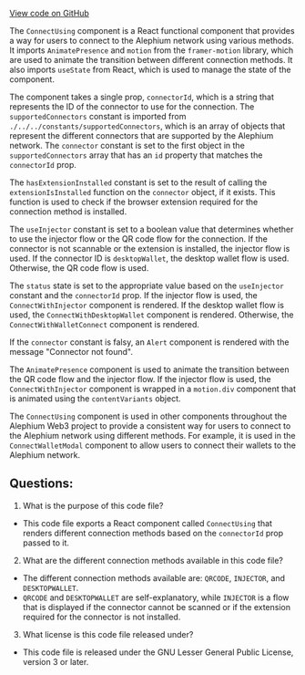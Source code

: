 [View code on GitHub](https://github.com/oxygenium/oxygenium-web3/packages/web3-react/src/components/ConnectModal/ConnectUsing.tsx)

The `ConnectUsing` component is a React functional component that provides a way for users to connect to the Alephium network using various methods. It imports `AnimatePresence` and `motion` from the `framer-motion` library, which are used to animate the transition between different connection methods. It also imports `useState` from React, which is used to manage the state of the component.

The component takes a single prop, `connectorId`, which is a string that represents the ID of the connector to use for the connection. The `supportedConnectors` constant is imported from `./../../constants/supportedConnectors`, which is an array of objects that represent the different connectors that are supported by the Alephium network. The `connector` constant is set to the first object in the `supportedConnectors` array that has an `id` property that matches the `connectorId` prop.

The `hasExtensionInstalled` constant is set to the result of calling the `extensionIsInstalled` function on the `connector` object, if it exists. This function is used to check if the browser extension required for the connection method is installed.

The `useInjector` constant is set to a boolean value that determines whether to use the injector flow or the QR code flow for the connection. If the connector is not scannable or the extension is installed, the injector flow is used. If the connector ID is `desktopWallet`, the desktop wallet flow is used. Otherwise, the QR code flow is used.

The `status` state is set to the appropriate value based on the `useInjector` constant and the `connectorId` prop. If the injector flow is used, the `ConnectWithInjector` component is rendered. If the desktop wallet flow is used, the `ConnectWithDesktopWallet` component is rendered. Otherwise, the `ConnectWithWalletConnect` component is rendered.

If the `connector` constant is falsy, an `Alert` component is rendered with the message "Connector not found".

The `AnimatePresence` component is used to animate the transition between the QR code flow and the injector flow. If the injector flow is used, the `ConnectWithInjector` component is wrapped in a `motion.div` component that is animated using the `contentVariants` object.

The `ConnectUsing` component is used in other components throughout the Alephium Web3 project to provide a consistent way for users to connect to the Alephium network using different methods. For example, it is used in the `ConnectWalletModal` component to allow users to connect their wallets to the Alephium network.
## Questions: 
 1. What is the purpose of this code file?
- This code file exports a React component called `ConnectUsing` that renders different connection methods based on the `connectorId` prop passed to it.

2. What are the different connection methods available in this code file?
- The different connection methods available are: `QRCODE`, `INJECTOR`, and `DESKTOPWALLET`.
- `QRCODE` and `DESKTOPWALLET` are self-explanatory, while `INJECTOR` is a flow that is displayed if the connector cannot be scanned or if the extension required for the connector is not installed.

3. What license is this code file released under?
- This code file is released under the GNU Lesser General Public License, version 3 or later.